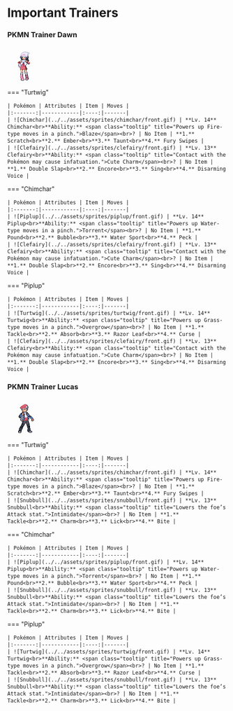 # Important Trainers

### PKMN Trainer Dawn

![PKMN Trainer Dawn](../../assets/important_trainers/dawn.png)

=== "Turtwig"

	| Pokémon | Attributes | Item | Moves |
	|:-------:|------------|:----:|-------|
	| ![Chimchar](../../assets/sprites/chimchar/front.gif) | **Lv. 14** Chimchar<br>**Ability:** <span class="tooltip" title="Powers up Fire-type moves in a pinch.">Blaze</span><br>? | No Item | **1.** Scratch<br>**2.** Ember<br>**3.** Taunt<br>**4.** Fury Swipes |
	| ![Clefairy](../../assets/sprites/clefairy/front.gif) | **Lv. 13** Clefairy<br>**Ability:** <span class="tooltip" title="Contact with the Pokémon may cause infatuation.">Cute Charm</span><br>? | No Item | **1.** Double Slap<br>**2.** Encore<br>**3.** Sing<br>**4.** Disarming Voice |
	
=== "Chimchar"

	| Pokémon | Attributes | Item | Moves |
	|:-------:|------------|:----:|-------|
	| ![Piplup](../../assets/sprites/piplup/front.gif) | **Lv. 14** Piplup<br>**Ability:** <span class="tooltip" title="Powers up Water-type moves in a pinch.">Torrent</span><br>? | No Item | **1.** Pound<br>**2.** Bubble<br>**3.** Water Sport<br>**4.** Peck |
	| ![Clefairy](../../assets/sprites/clefairy/front.gif) | **Lv. 13** Clefairy<br>**Ability:** <span class="tooltip" title="Contact with the Pokémon may cause infatuation.">Cute Charm</span><br>? | No Item | **1.** Double Slap<br>**2.** Encore<br>**3.** Sing<br>**4.** Disarming Voice |
	
=== "Piplup"

	| Pokémon | Attributes | Item | Moves |
	|:-------:|------------|:----:|-------|
	| ![Turtwig](../../assets/sprites/turtwig/front.gif) | **Lv. 14** Turtwig<br>**Ability:** <span class="tooltip" title="Powers up Grass-type moves in a pinch.">Overgrow</span><br>? | No Item | **1.** Tackle<br>**2.** Absorb<br>**3.** Razor Leaf<br>**4.** Curse |
	| ![Clefairy](../../assets/sprites/clefairy/front.gif) | **Lv. 13** Clefairy<br>**Ability:** <span class="tooltip" title="Contact with the Pokémon may cause infatuation.">Cute Charm</span><br>? | No Item | **1.** Double Slap<br>**2.** Encore<br>**3.** Sing<br>**4.** Disarming Voice |
	
### PKMN Trainer Lucas

![PKMN Trainer Lucas](../../assets/important_trainers/lucas.png)

=== "Turtwig"

	| Pokémon | Attributes | Item | Moves |
	|:-------:|------------|:----:|-------|
	| ![Chimchar](../../assets/sprites/chimchar/front.gif) | **Lv. 14** Chimchar<br>**Ability:** <span class="tooltip" title="Powers up Fire-type moves in a pinch.">Blaze</span><br>? | No Item | **1.** Scratch<br>**2.** Ember<br>**3.** Taunt<br>**4.** Fury Swipes |
	| ![Snubbull](../../assets/sprites/snubbull/front.gif) | **Lv. 13** Snubbull<br>**Ability:** <span class="tooltip" title="Lowers the foe’s Attack stat.">Intimidate</span><br>? | No Item | **1.** Tackle<br>**2.** Charm<br>**3.** Lick<br>**4.** Bite |
	
=== "Chimchar"

	| Pokémon | Attributes | Item | Moves |
	|:-------:|------------|:----:|-------|
	| ![Piplup](../../assets/sprites/piplup/front.gif) | **Lv. 14** Piplup<br>**Ability:** <span class="tooltip" title="Powers up Water-type moves in a pinch.">Torrent</span><br>? | No Item | **1.** Pound<br>**2.** Bubble<br>**3.** Water Sport<br>**4.** Peck |
	| ![Snubbull](../../assets/sprites/snubbull/front.gif) | **Lv. 13** Snubbull<br>**Ability:** <span class="tooltip" title="Lowers the foe’s Attack stat.">Intimidate</span><br>? | No Item | **1.** Tackle<br>**2.** Charm<br>**3.** Lick<br>**4.** Bite |
	
=== "Piplup"

	| Pokémon | Attributes | Item | Moves |
	|:-------:|------------|:----:|-------|
	| ![Turtwig](../../assets/sprites/turtwig/front.gif) | **Lv. 14** Turtwig<br>**Ability:** <span class="tooltip" title="Powers up Grass-type moves in a pinch.">Overgrow</span><br>? | No Item | **1.** Tackle<br>**2.** Absorb<br>**3.** Razor Leaf<br>**4.** Curse |
	| ![Snubbull](../../assets/sprites/snubbull/front.gif) | **Lv. 13** Snubbull<br>**Ability:** <span class="tooltip" title="Lowers the foe’s Attack stat.">Intimidate</span><br>? | No Item | **1.** Tackle<br>**2.** Charm<br>**3.** Lick<br>**4.** Bite |
	
